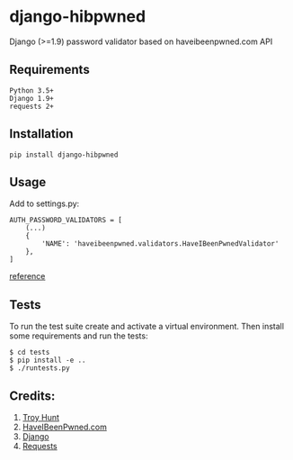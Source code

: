 # django-hibpwned
Django (>=1.9) password validator based on haveibeenpwned.com API

## Requirements

```
Python 3.5+
Django 1.9+
requests 2+
```

## Installation

```
pip install django-hibpwned
```

## Usage

Add to settings.py:

```
AUTH_PASSWORD_VALIDATORS = [
    (...)
    {
        'NAME': 'haveibeenpwned.validators.HaveIBeenPwnedValidator'
    },
]
```
[reference](https://docs.djangoproject.com/en/1.9/topics/auth/passwords/#module-django.contrib.auth.password_validation)

## Tests

To run the test suite create and activate a virtual environment. Then install some requirements and run the tests:

```
$ cd tests
$ pip install -e ..
$ ./runtests.py
```

## Credits:

1. [Troy Hunt](https://www.troyhunt.com/)
2. [HaveIBeenPwned.com](https://haveibeenpwned.com/)
3. [Django](https://www.djangoproject.com/)
4. [Requests](http://docs.python-requests.org/en/master/)
